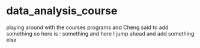 # data_analysis_course
playing around with the courses programs
and Cheng said to add something so here is : something
and here I jump ahead and add something else
